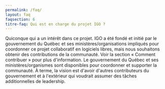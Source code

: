 ```yaml
---
permalink: /faq/
layout: faq
faqsection: 6
titre-faq: Qui est en charge du projet IGO ? 
---
```


Quiconque qui a un intérêt dans ce projet. 
IGO a été fondé et initié par le gouvernement du Québec et ses ministères/organisations impliqués pour coordonner ce projet collaboratif en logiciels libres, mais nous souhaitons obtenir des contributions de la communauté. 
Voir la section « Comment contribuer » pour plus d'information.
Le gouvernement du Québec et ses ministères/organismes sont disponibles pour coordonner et supporter la communauté. À terme, la vision est d'avoir d'autres contributeurs du gouvernement et à l'extérieur qui voudrait assumer des tâches additionnelles de leadership.
